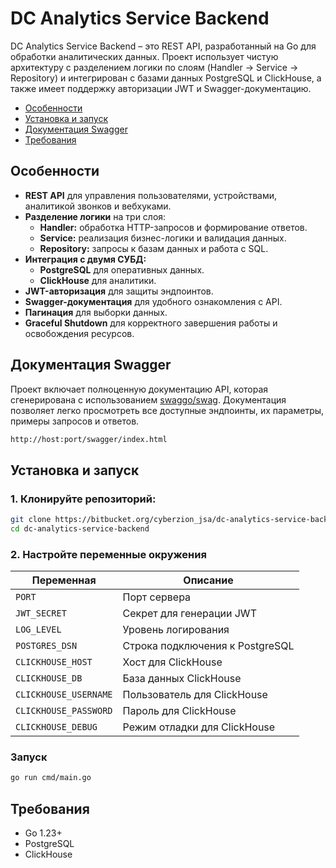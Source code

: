 # DC Analytics Service Backend

DC Analytics Service Backend – это REST API, разработанный на Go для обработки аналитических данных. Проект использует чистую архитектуру с разделением логики по слоям (Handler → Service → Repository) и интегрирован с базами данных PostgreSQL и ClickHouse, а также имеет поддержку авторизации JWT и Swagger-документацию.

- [Особенности](#особенности)
- [Установка и запуск](#установка-и-запуск)
- [Документация Swagger](#документация-swagger)
- [Требования](#требования)

## Особенности

- **REST API** для управления пользователями, устройствами, аналитикой звонков и вебхуками.
- **Разделение логики** на три слоя:
    - **Handler:** обработка HTTP-запросов и формирование ответов.
    - **Service:** реализация бизнес-логики и валидация данных.
    - **Repository:** запросы к базам данных и работа с SQL.
- **Интеграция с двумя СУБД:**
    - **PostgreSQL** для оперативных данных.
    - **ClickHouse** для аналитики.
- **JWT-авторизация** для защиты эндпоинтов.
- **Swagger-документация** для удобного ознакомления с API.
- **Пагинация** для выборки данных.
- **Graceful Shutdown** для корректного завершения работы и освобождения ресурсов.

## Документация Swagger
Проект включает полноценную документацию API, которая сгенерирована с использованием [swaggo/swag](https://github.com/swaggo/swag). Документация позволяет легко просмотреть все доступные эндпоинты, их параметры, примеры запросов и ответов.
```bash
http://host:port/swagger/index.html
```
## Установка и запуск

### 1. Клонируйте репозиторий:

```bash
git clone https://bitbucket.org/cyberzion_jsa/dc-analytics-service-backend
cd dc-analytics-service-backend
```
### 2. Настройте переменные окружения
| Переменная           | Описание                                  | 
|----------------------|-------------------------------------------|
| `PORT`               | Порт сервера                              | 
| `JWT_SECRET`         | Секрет для генерации JWT                  | 
| `LOG_LEVEL`          | Уровень логирования                       | 
| `POSTGRES_DSN`       | Строка подключения к PostgreSQL           | 
| `CLICKHOUSE_HOST`    | Хост для ClickHouse                       | 
| `CLICKHOUSE_DB`      | База данных ClickHouse                    | 
| `CLICKHOUSE_USERNAME`| Пользователь для ClickHouse               |
| `CLICKHOUSE_PASSWORD`| Пароль для ClickHouse                     | 
| `CLICKHOUSE_DEBUG`   | Режим отладки для ClickHouse              | 

### Запуск
```bash
go run cmd/main.go
```
## Требования
- Go 1.23+
- PostgreSQL
- ClickHouse 

